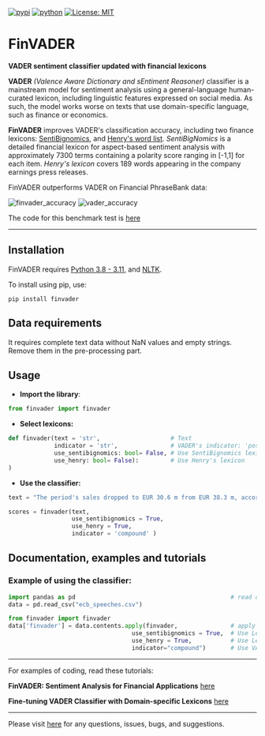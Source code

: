 [![pypi](https://img.shields.io/pypi/v/finvader.svg)](https://pypi.python.org/pypi/finvader)
[![python](https://img.shields.io/pypi/pyversions/finvader.svg)](https://pypi.python.org/pypi/finvader)
[![License: MIT](https://badgen.net/badge/license/apache-2-0/blue)]([https://opensource.org/licenses/MIT](https://opensource.org/license/apache-2-0/))


# FinVADER
**VADER sentiment classifier updated with financial lexicons**


**VADER** *(Valence Aware Dictionary and sEntiment Reasoner)* classifier is a mainstream model for sentiment analysis using a 
general-language human-curated lexicon, including linguistic features expressed on social media. As such, the model works
worse on texts that use domain-specific language, such as finance or economics.

**FinVADER** improves VADER's classification accuracy, including two finance lexicons: [SentiBignomics](https://github.com/consose/SentiBigNomics),
and [Henry's word list](https://journals.sagepub.com/doi/10.1177/0021943608319388). *SentiBigNomics* is a detailed financial lexicon for aspect-based sentiment analysis with 
approximately 7300 terms containing a polarity score ranging in [-1,1] for each item. *Henry's lexicon* covers 189 words 
appearing in the company earnings press releases. 

FinVADER outperforms VADER on Financial PhraseBank data: 

![finvader_accuracy](https://github.com/PetrKorab/FinVADER/assets/62357254/6f464bb2-1d9c-4cb7-ba63-f535c6a1fda6)
![vader_accuracy](https://github.com/PetrKorab/FinVADER/assets/62357254/6bc4080b-ce1a-499f-9dbd-de8cf8f1ecdc)

The code for this benchmark test is [here](https://github.com/PetrKorab/FinVADER/blob/main/finvader_benchmark.ipynb)

**** 

## Installation

FinVADER requires [Python 3.8 - 3.11](https://www.python.org/downloads/), and [NLTK](http://www.nltk.org). 

To install using pip, use:

`pip install finvader`


## Data requirements

It requires complete text data without NaN values and empty strings. Remove them in the pre-processing part. 


## Usage

* **Import the library**:


``` python
from finvader import finvader
```

* **Select lexicons:**


``` python
def finvader(text = 'str',                    # Text
             indicator = 'str',               # VADER's indicator: 'pos'/'neg'/'neu'/'compound' 
             use_sentibignomics: bool= False, # Use SentiBignomics lexicon
             use_henry: bool= False):         # Use Henry's lexicon
) 
```

* **Use the classifier:**

``` python
text = "The period's sales dropped to EUR 30.6 m from EUR 38.3 m, according to the interim report, released today."

scores = finvader(text, 
                  use_sentibignomics = True, 
                  use_henry = True, 
                  indicator = 'compound' )
```

## Documentation, examples and tutorials

### Example of using the classifier: 

``` python
import pandas as pd                                            # read data
data = pd.read_csv("ecb_speeches.csv")
```

``` python
from finvader import finvader                         
data['finvader'] = data.contents.apply(finvader,               # apply FinVADER and create a new column in data df
                                   use_sentibignomics = True,  # Use Lexicon 1
                                   use_henry = True,           # Use Lexicon 1
                                   indicator="compound")       # Use VADER's compound indicator
```

**** 

For examples of coding, read these  tutorials:

**FinVADER: Sentiment Analysis for Financial Applications** [here](https://python.plainenglish.io/finvader-sentiment-analysis-for-financial-applications-6ab3c08840b4?sk=01b880558bd66b83b44618051e2e5df4)

**Fine-tuning VADER Classifier with Domain-specific Lexicons** [here](https://medium.com/mlearning-ai/fine-tuning-vader-classifier-with-domain-specific-lexicons-1b23f6882f2?sk=f36e92bc46ba2997e1fc5f4fe2c44bcc)
**** 

Please visit [here](https://github.com/PetrKorab/finvader/issues) for any questions, issues, bugs, and suggestions.
